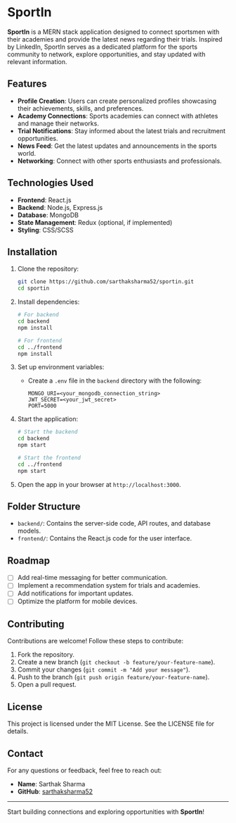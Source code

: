 # SportIn

**SportIn** is a MERN stack application designed to connect sportsmen with their academies and provide the latest news regarding their trials. Inspired by LinkedIn, SportIn serves as a dedicated platform for the sports community to network, explore opportunities, and stay updated with relevant information.

## Features

- **Profile Creation**: Users can create personalized profiles showcasing their achievements, skills, and preferences.
- **Academy Connections**: Sports academies can connect with athletes and manage their networks. 
- **Trial Notifications**: Stay informed about the latest trials and recruitment opportunities.
- **News Feed**: Get the latest updates and announcements in the sports world.
- **Networking**: Connect with other sports enthusiasts and professionals.

## Technologies Used
 
- **Frontend**: React.js
- **Backend**: Node.js, Express.js
- **Database**: MongoDB
- **State Management**: Redux (optional, if implemented)
- **Styling**: CSS/SCSS

## Installation

1. Clone the repository:
   ```bash
   git clone https://github.com/sarthaksharma52/sportin.git
   cd sportin
   ```

2. Install dependencies:
   ```bash
   # For backend
   cd backend
   npm install

   # For frontend
   cd ../frontend
   npm install
   ```

3. Set up environment variables:
   - Create a `.env` file in the `backend` directory with the following:
     ```env
     MONGO_URI=<your_mongodb_connection_string>
     JWT_SECRET=<your_jwt_secret>
     PORT=5000
     ```

4. Start the application:
   ```bash
   # Start the backend
   cd backend
   npm start

   # Start the frontend
   cd ../frontend
   npm start
   ```

5. Open the app in your browser at `http://localhost:3000`.

## Folder Structure

- `backend/`: Contains the server-side code, API routes, and database models.
- `frontend/`: Contains the React.js code for the user interface.

## Roadmap

- [ ] Add real-time messaging for better communication.
- [ ] Implement a recommendation system for trials and academies.
- [ ] Add notifications for important updates.
- [ ] Optimize the platform for mobile devices.

## Contributing

Contributions are welcome! Follow these steps to contribute:

1. Fork the repository.
2. Create a new branch (`git checkout -b feature/your-feature-name`).
3. Commit your changes (`git commit -m "Add your message"`).
4. Push to the branch (`git push origin feature/your-feature-name`).
5. Open a pull request.

## License

This project is licensed under the MIT License. See the LICENSE file for details.

## Contact

For any questions or feedback, feel free to reach out:

- **Name**: Sarthak Sharma
- **GitHub**: [sarthaksharma52](https://github.com/sarthaksharma52)

---

Start building connections and exploring opportunities with **SportIn**!

